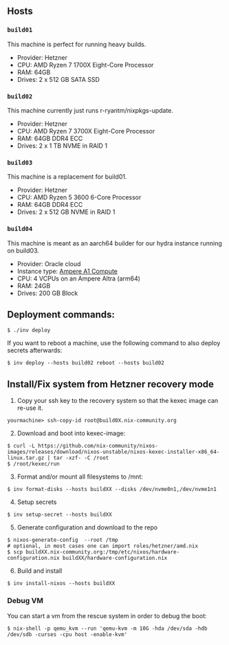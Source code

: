 ## Hosts

### `build01`

This machine is perfect for running heavy builds.

* Provider: Hetzner
* CPU: AMD Ryzen 7 1700X Eight-Core Processor
* RAM: 64GB
* Drives: 2 x 512 GB SATA SSD

### `build02`

This machine currently just runs r-ryantm/nixpkgs-update.

* Provider: Hetzner
* CPU: AMD Ryzen 7 3700X Eight-Core Processor
* RAM: 64GB DDR4 ECC
* Drives: 2 x 1 TB NVME in RAID 1

### `build03`

This machine is a replacement for build01.

* Provider: Hetzner
* CPU: AMD Ryzen 5 3600 6-Core Processor
* RAM: 64GB DDR4 ECC
* Drives: 2 x 512 GB NVME in RAID 1

### `build04`

This machine is meant as an aarch64 builder for our hydra instance running on build03.

* Provider: Oracle cloud
* Instance type: [Ampere A1 Compute](https://www.oracle.com/cloud/compute/arm/)
* CPU: 4 VCPUs on an Ampere Altra (arm64)
* RAM: 24GB
* Drives: 200 GB Block

## Deployment commands:

```console
$ ./inv deploy
```

If you want to reboot a machine, use the following command to also deploy secrets afterwards:

```console
$ inv deploy --hosts build02 reboot --hosts build02
```

## Install/Fix system from Hetzner recovery mode

1. Copy your ssh key to the recovery system so that the kexec image can re-use it.

``` console
yourmachine> ssh-copy-id root@build0X.nix-community.org
```

2. Download and boot into kexec-image:

``` console
$ curl -L https://github.com/nix-community/nixos-images/releases/download/nixos-unstable/nixos-kexec-installer-x86_64-linux.tar.gz | tar -xzf- -C /root
$ /root/kexec/run
```

3. Format and/or mount all filesystems to /mnt:

```console
$ inv format-disks --hosts buildXX --disks /dev/nvme0n1,/dev/nvme1n1
```

4. Setup secrets

```console
$ inv setup-secret --hosts buildXX
```

5. Generate configuration and download to the repo

```console
$ nixos-generate-config  --root /tmp
# optional, in most cases one can import roles/hetzner/amd.nix
$ scp buildXX.nix-community.org:/tmp/etc/nixos/hardware-configuration.nix buildXX/hardware-configuration.nix
```

6. Build and install

```console
$ inv install-nixos --hosts buildXX
```

### Debug VM

You can start a vm from the rescue system in order to debug the boot:

```console
$ nix-shell -p qemu_kvm --run 'qemu-kvm -m 10G -hda /dev/sda -hdb /dev/sdb -curses -cpu host -enable-kvm'
```
